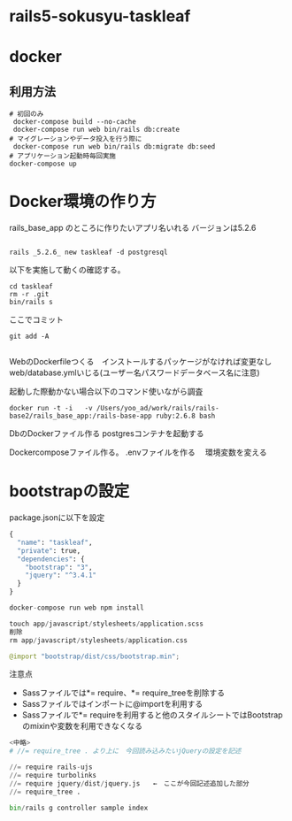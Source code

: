 # rails5-sokusyu-taskleaf


# docker
## 利用方法
```
# 初回のみ
 docker-compose build --no-cache
 docker-compose run web bin/rails db:create 
# マイグレーションやデータ投入を行う際に 
 docker-compose run web bin/rails db:migrate db:seed
# アプリケーション起動時毎回実施
docker-compose up

```

# Docker環境の作り方

rails_base_app のところに作りたいアプリ名いれる
バージョンは5.2.6

```

rails _5.2.6_ new taskleaf -d postgresql

```

以下を実施して動くの確認する。

```
cd taskleaf 
rm -r .git
bin/rails s
```

ここでコミット
```
git add -A


```


WebのDockerfileつくる　インストールするパッケージがなければ変更なし
web/database.ymlいじる(ユーザー名パスワードデータベース名に注意)

起動した際動かない場合以下のコマンド使いながら調査

```
docker run -t -i   -v /Users/yoo_ad/work/rails/rails-base2/rails_base_app:/rails-base-app ruby:2.6.8 bash

```


DbのDockerファイル作る
postgresコンテナを起動する

Dockercomposeファイル作る。
.envファイルを作る　
環境変数を変える

# bootstrapの設定



package.jsonに以下を設定

```python
{
  "name": "taskleaf",
  "private": true,
  "dependencies": {
    "bootstrap": "3",
    "jquery": "^3.4.1"
  }
}
```

```python
docker-compose run web npm install
```

```python
touch app/javascript/stylesheets/application.scss
削除
rm app/javascript/stylesheets/application.css
```

```python
@import "bootstrap/dist/css/bootstrap.min";
```

注意点

- Sassファイルでは*= require、*= require_treeを削除する
- Sassファイルではインポートに@importを利用する
- Sassファイルで*= requireを利用すると他のスタイルシートではBootstrapのmixinや変数を利用できなくなる

```python
<中略>
# //= require_tree . より上に　今回読み込みたいjQueryの設定を記述

//= require rails-ujs
//= require turbolinks
//= require jquery/dist/jquery.js　　←　ここが今回記述追加した部分
//= require_tree .
```

```python
bin/rails g controller sample index
```